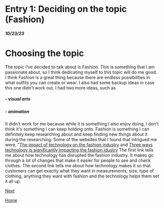 # Entry 1: Deciding on the topic (Fashion)
##### 10/23/23

# Choosing the topic
The topic I've decided to talk about is Fashion. This is something that I am passionate about, so I think dedicating myself to this topic will do me good. I think Fashion is a great thing because there are endless possibilities in what outfits you can create or wear. I also had some backup ideas in case this one didn't work out. I had two more ideas, such as
##### - visual arts 
##### - animation
It didn't work for me because while it is something I also enjoy doing, I don't think it's something I can keep holding onto. Fashion is something I can definitely keep researching about and keep finding new things about it during the researching. Some of the websites that I found that intrigued me were, "[The impact of technology on the fashion industry](https://www.thefashionisto.com/the-impact-of-technology-on-the-fashion-industry/) and [Three ways technology is significantly impacting the fashion idustry](https://www.forbes.com/sites/forbesagencycouncil/2021/06/08/technology-and-fashion-an-innovative-ensemble-now-in-vogue/?sh=1bfc330e7aabhttps://www.forbes.com/sites/forbesbusinesscouncil/2021/12/09/three-ways-technology-is-significantly-impacting-the-fashion-industry/?sh=5fa30503718f) The first link tells me about how technology has disrupted the fashion industry. It makes go through a lot of changes that make it easier for people to see and check clothes. The second link tells me about how technology makes it so that customers can get exactly what they want in measurements, size, type of clothing, anything they want with fashion and the technology helps them set it all up.



[Next](entry02.md)

[Home](../README.md)
